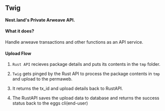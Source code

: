 ## Twig

**Nest.land's Private Arweave API.**

#### What it does?

Handle arweave transactions and other functions as an API service.

#### Upload Flow

1. `Rust API` recieves package details and puts its contents in the `tmp` folder.

2. `Twig` gets pinged by the Rust API to process the package contents in `tmp` and upload to the permaweb.

3. It returns the tx_id and upload details back to RustAPI.

4. The RustAPI saves the upload data to database and returns the success status back to the eggs cli(end-user)
